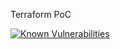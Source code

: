 Terraform PoC

[![Known Vulnerabilities](https://snyk.io/test/github/{misrarm}/{advizir-infra}/badge.svg)](https://snyk.io/test/github/{misrarm}/{advizir-infra})
